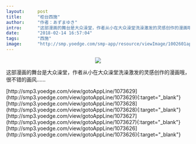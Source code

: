 ```yaml
---
layout:     post
title:      "柜台西施"
author:     "作者：あずまゆき"
intro:      "这部漫画的舞台是大众澡堂，作者从小在大众澡堂洗澡激发的灵感创作的漫画哦，很不错的画风……"
date:       "2018-02-14 16:57:04"
tags:       "西施"
image:      "http://smp.yoedge.com/smp-app/resource/viewImage/1002601appline.png"
---
```

<div style="text-align: center">
<p><img src="http://smp.yoedge.com/smp-app/resource/viewImage/1002601appline.png"/></p>
</div>
<p class="post-meta">
<span>这部漫画的舞台是大众澡堂，作者从小在大众澡堂洗澡激发的灵感创作的漫画哦，很不错的画风……</span>
</p>
[http://smp3.yoedge.com/view/gotoAppLine/1073629](http://smp3.yoedge.com/view/gotoAppLine/1073629){:target="_blank"}
[http://smp3.yoedge.com/view/gotoAppLine/1073628](http://smp3.yoedge.com/view/gotoAppLine/1073628){:target="_blank"}
[http://smp3.yoedge.com/view/gotoAppLine/1073627](http://smp3.yoedge.com/view/gotoAppLine/1073627){:target="_blank"}
[http://smp3.yoedge.com/view/gotoAppLine/1073626](http://smp3.yoedge.com/view/gotoAppLine/1073626){:target="_blank"}


